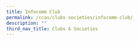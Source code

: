 ```yaml
---
title: Infocomm Club
permalink: /ccas/clubs-societies/infocomm-club/
description: ""
third_nav_title: Clubs & Societies
---
```

